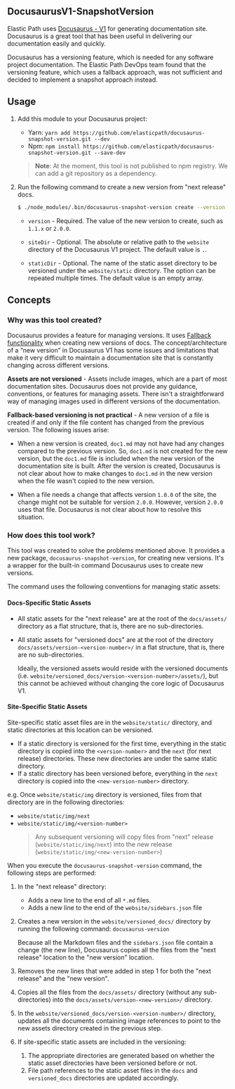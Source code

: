## DocusaurusV1-SnapshotVersion

Elastic Path uses [Docusaurus - V1](https://docusaurus.io/) for generating documentation site. Docusaurus is a great tool that has been useful in delivering our documentation easily and quickly.

Docusaurus has a versioning feature, which is needed for any software project documentation. The Elastic Path DevOps team found that the versioning feature, which uses a fallback approach, was not sufficient and decided to implement a snapshot approach instead.

## Usage

1. Add this module to your Docusaurus project:

   - Yarn: `yarn add https://github.com/elasticpath/docusaurus-snapshot-version.git --dev`
   - Npm: `npm install https://github.com/elasticpath/docusaurus-snapshot-version.git --save-dev`

   > **Note**: At the moment, this tool is not published to npm registry. We can add a git repository as a dependency.


2. Run the following command to create a new version from "next release" docs.

    ```sh
    $ ./node_modules/.bin/docusaurus-snapshot-version create --version <version-number> --siteDir <siteDir> --staticDir <staticDir>
    ```

   - `version` - Required. The value of the new version to create, such as `1.1.x` or `2.0.0`.

   - `siteDir` - Optional. The absolute or relative path to the `website` directory of the Docusaurus V1 project. The default value is `.`.

   - `staticDir` - Optional. The name of the static asset directory to be versioned under the `website/static` directory. The option can be repeated multiple times. The default value is an empty array.

## Concepts

### Why was this tool created?

Docusaurus provides a feature for managing versions. It uses [Fallback functionality](https://docusaurus.io/docs/en/versioning#fallback-functionality) when creating new versions of docs. The concept/architecture of a “new version” in Docusaurus V1 has some issues and limitations that make it very difficult to maintain a documentation site that is constantly changing across different versions.

**Assets are not versioned** - Assets include images, which are a part of most documentation sites. Docusaurus does not provide any guidance, conventions, or features for managing assets. There isn't a straightforward way of managing images used in different versions of the documentation.

**Fallback-based versioning is not practical** - A new version of a file is created if and only if the file content has changed from the previous version. The following issues arise:

- When a new version is created, `doc1.md` may not have had any changes compared to the previous version. So, `doc1.md` is not created for the new version, but the `doc1.md` file is included when the new version of the documentation site is built. After the version is created, Docusaurus is not clear about how to make changes to `doc1.md` in the new version when the file wasn't copied to the new version.

- When a file needs a change that affects version `1.0.0` of the site, the change might not be suitable for version `2.0.0`. However, version `2.0.0` uses that file. Docusaurus is not clear about how to resolve this situation.

### How does this tool work?

This tool was created to solve the problems mentioned above. It provides a new package, `docusaurus-snapshot-version`, for creating new versions. It's a wrapper for the built-in command Docusaurus uses to create new versions.

The command uses the following conventions for managing static assets:

#### Docs-Specific Static Assets

- All static assets for the "next release" are at the root of the `docs/assets/` directory as a flat structure, that is, there are no sub-directories.
- All static assets for "versioned docs" are at the root of the directory `docs/assets/version-<version-number>/` in a flat structure, that is, there are no sub-directories.

  Ideally, the versioned assets would reside with the versioned documents (i.e. `website/versioned_docs/version-<version-number>/assets/`), but this cannot be achieved without changing the core logic of Docusaurus V1.

#### Site-Specific Static Assets

Site-specific static asset files are in the `website/static/` directory, and static directories at this location can be versioned.

- If a static directory is versioned for the first time, everything in the static directory is copied into the `<version-number>` and the `next` (for next release) directories. These new directories are under the same static directory.
- If a static directory has been versioned before, everything in the `next` directory is copied into the `<new-version-number>` directory.


e.g. Once `website/static/img` directory is versioned, files from that directory are in the following directories:
- `website/static/img/next`
- `website/static/img/<version-number>`
   > Any subsequent versioning will copy files from "next" release (`website/static/img/next`) into the new release (`website/static/img/<new-version-number>`)

When you execute the `docusaurus-snapshot-version` command, the following steps are performed:

1. In the "next release" directory:

   - Adds a new line to the end of all `*.md` files.
   - Adds a new line to the end of the `website/sidebars.json` file

2. Creates a new version in the `website/versioned_docs/` directory by running the following command: `docusaurus-version`

   Because all the Markdown files and the `sidebars.json` file contain a change (the new line), Docusaurus copies all the files from the "next release" location to the "new version" location.

3. Removes the new lines that were added in step 1 for both the "next release" and the "new version".

4. Copies all the files from the `docs/assets/` directory (without any sub-directories) into the `docs/assets/version-<new-version>/` directory.

5. In the `website/versioned_docs/version-<version-number>/` directory, updates all the documents containing image references to point to the new assets directory created in the previous step.

6. If site-specific static assets are included in the versioning:
   1. The appropriate directories are generated based on whether the static asset directories have been versioned before or not.
   2. File path references to the static asset files in the `docs` and `versioned_docs` directories are updated accordingly.

